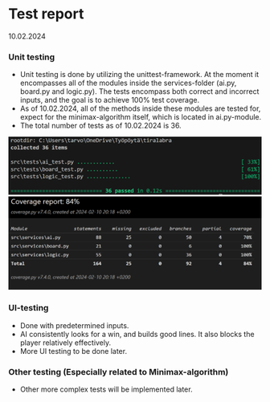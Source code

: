 # Test report

10.02.2024

### Unit testing

- Unit testing is done by utilizing the unittest-framework. At the moment it encompasses all of the modules inside the services-folder (ai.py, board.py and logic.py). The tests encompass both correct and incorrect inputs, and the goal is to achieve 100% test coverage.
- As of 10.02.2024, all of the methods inside these modules are tested for, expect for the minimax-algorithm itself, which is located in ai.py-module.
- The total number of tests as of 10.02.2024 is 36.

![Tests](/documentation/assets/Tests_10_02_2024.png)
![Test Coverage](/documentation/assets/Coverage_10_02_2024.png)

### UI-testing

- Done with predetermined inputs.
- AI consistently looks for a win, and builds good lines. It also blocks the player relatively effectively.
- More UI testing to be done later.

### Other testing (Especially related to Minimax-algorithm)

- Other more complex tests will be implemented later.
